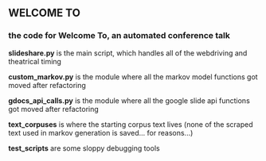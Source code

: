 ## WELCOME TO
### the code for Welcome To, an automated conference talk

__slideshare.py__ is the main script, which handles all of the webdriving and theatrical timing

__custom\_markov.py__ is the module where all the markov model functions got moved after refactoring

__gdocs\_api\_calls.py__ is the module where all the google slide api functions got moved after refactoring

__text\_corpuses__ is where the starting corpus text lives (none of the scraped text used in markov generation is saved... for reasons...)

__test\_scripts__ are some sloppy debugging tools
